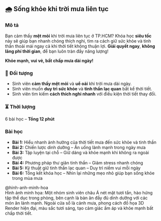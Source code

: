 ## 🌧️ Sống khỏe khi trời mưa liên tục

### Mô tả  
Bạn cảm thấy **mệt mỏi** khi trời mưa liên tục ở TP.HCM? Khóa học **siêu tốc** này sẽ giúp bạn nhanh chóng thích nghi, tìm ra cách giữ sức khỏe và tinh thần thoải mái ngay cả khi thời tiết không thuận lợi. **Giải quyết ngay**, **không lãng phí thời gian**, để bạn luôn tràn đầy năng lượng!

**Khỏe mạnh, vui vẻ, bất chấp mưa dài ngày!**

### 🎯 Đối tượng  
- Sinh viên **cảm thấy mệt mỏi** và **uể oải** khi trời mưa dài ngày.  
- Sinh viên muốn **duy trì sức khỏe** và **tinh thần lạc quan** bất kể thời tiết.  
- Sinh viên tìm kiếm **cách thích nghi nhanh** với điều kiện thời tiết thay đổi.  

### ⏳ Thời lượng  
6 bài học – **Tổng 12 phút**

### Bài học  
- **Bài 1:** Hiểu nhanh ảnh hưởng của thời tiết mưa đến sức khỏe và tinh thần  
- **Bài 2:** Chiến lược dinh dưỡng – Ăn uống lành mạnh trong ngày mưa  
- **Bài 3:** Tập luyện tại chỗ – Giữ dáng và khỏe mạnh khi không ra ngoài được  
- **Bài 4:** Phương pháp thư giãn tinh thần – Giảm stress nhanh chóng  
- **Bài 5:** Kỹ thuật giữ tinh thần lạc quan – Duy trì niềm vui mỗi ngày  
- **Bài 6:** Tổng kết khóa học – Nhìn lại những mẹo nhỏ giúp bạn sống khỏe trong mùa mưa

@hinh-anh-minh-hoa  
Hình ảnh minh họa: Một nhóm sinh viên châu Á nét mặt tươi tắn, hào hứng tập thể dục trong phòng, bên cạnh là bàn ăn đầy đủ dinh dưỡng với các món ăn lành mạnh. Ngoài cửa sổ là cảnh mưa, phong cách đồ họa 3D Render hiện đại, màu sắc tươi sáng, tạo cảm giác ấm áp và khỏe mạnh bất chấp thời tiết.